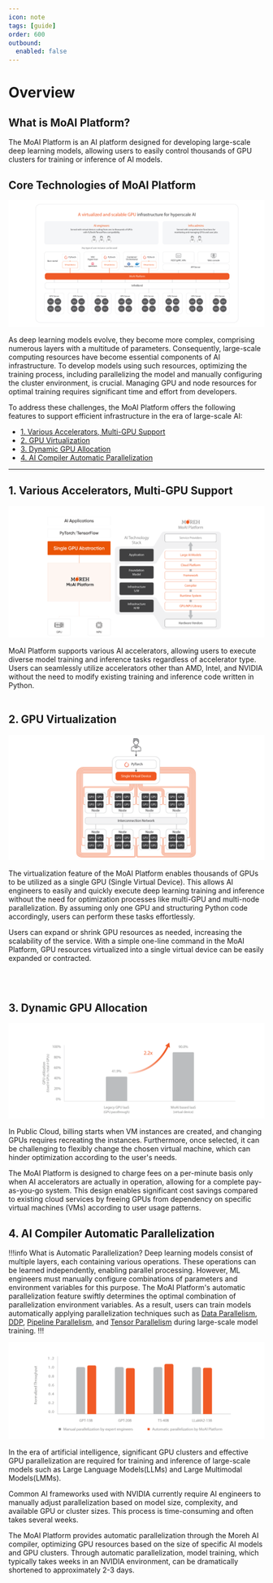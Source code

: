 ```yaml
---
icon: note
tags: [guide]
order: 600
outbound:
  enabled: false
---
```


# Overview

## What is MoAI Platform?

The MoAI Platform is an AI platform designed for developing large-scale deep learning models, allowing users to easily control thousands of GPU clusters for training or inference of AI models.

## Core Technologies of MoAI Platform

![](img_ov/ov_1.png)

As deep learning models evolve, they become more complex, comprising numerous layers with a multitude of parameters. Consequently, large-scale computing resources have become essential components of AI infrastructure. To develop models using such resources, optimizing the training process, including parallelizing the model and manually configuring the cluster environment, is crucial. Managing GPU and node resources for optimal training requires significant time and effort from developers.

To address these challenges, the MoAI Platform offers the following features to support efficient infrastructure in the era of large-scale AI:

- [1. Various Accelerators, Multi-GPU Support](#1-various-accelerators-multi-gpu-support)
- [2. GPU Virtualization](#2-gpu-virtualization)
- [3. Dynamic GPU Allocation](#3-dynamic-gpu-allocation)
- [4. AI Compiler Automatic Parallelization](#4-ai-compiler-automatic-parallelization)

---

## 1. Various Accelerators, Multi-GPU Support

![](img_ov/m_4.png)

MoAI Platform supports various AI accelerators, allowing users to execute diverse model training and inference tasks regardless of accelerator type. Users can seamlessly utilize accelerators other than AMD, Intel, and NVIDIA without the need to modify existing training and inference code written in Python.
\
&nbsp;


## 2. GPU Virtualization

![](img_ov/v_3.png)

The virtualization feature of the MoAI Platform enables thousands of GPUs to be utilized as a single GPU (Single Virtual Device). This allows AI engineers to easily and quickly execute deep learning training and inference without the need for optimization processes like multi-GPU and multi-node parallelization. By assuming only one GPU and structuring Python code accordingly, users can perform these tasks effortlessly.

Users can expand or shrink GPU resources as needed, increasing the scalability of the service. With a simple one-line command in the MoAI Platform, GPU resources virtualized into a single virtual device can be easily expanded or contracted.

\
&nbsp;


## 3. Dynamic GPU Allocation


![](img_ov/d_3.png)

In Public Cloud, billing starts when VM instances are created, and changing GPUs requires recreating the instances. Furthermore, once selected, it can be challenging to flexibly change the chosen virtual machine, which can hinder optimization according to the user's needs.

The MoAI Platform is designed to charge fees on a per-minute basis only when AI accelerators are actually in operation, allowing for a complete pay-as-you-go system. This design enables significant cost savings compared to existing cloud services by freeing GPUs from dependency on specific virtual machines (VMs) according to user usage patterns.

## 4. AI Compiler Automatic Parallelization

!!!info What is Automatic Parallelization?
Deep learning models consist of multiple layers, each containing various operations. These operations can be learned independently, enabling parallel processing. However, ML engineers must manually configure combinations of parameters and environment variables for this purpose. The MoAI Platform's automatic parallelization feature swiftly determines the optimal combination of parallelization environment variables. As a result, users can train models automatically applying parallelization techniques such as [Data Parallelism](https://pytorch.org/docs/stable/generated/torch.nn.DataParallel.html), [DDP](https://pytorch.org/tutorials/intermediate/ddp_tutorial.html), [Pipeline Parallelism](https://pytorch.org/docs/stable/pipeline.html), and [Tensor Parallelism](https://pytorch.org/tutorials/intermediate/TP_tutorial.html) during large-scale model training.
!!!

![](img_ov/ap_1.png)


In the era of artificial intelligence, significant GPU clusters and effective GPU parallelization are required for training and inference of large-scale models such as Large Language Models(LLMs) and Large Multimodal Models(LMMs).

Common AI frameworks used with NVIDIA currently require AI engineers to manually adjust parallelization based on model size, complexity, and available GPU or cluster sizes. This process is time-consuming and often takes several weeks.

The MoAI Platform provides automatic parallelization through the Moreh AI compiler, optimizing GPU resources based on the size of specific AI models and GPU clusters. Through automatic parallelization, model training, which typically takes weeks in an NVIDIA environment, can be dramatically shortened to approximately 2-3 days.
